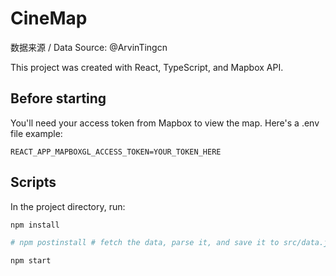 # CineMap

数据来源 / Data Source: @ArvinTingcn

This project was created with React, TypeScript, and Mapbox API.

## Before starting

You'll need your access token from Mapbox to view the map. Here's a .env file example:

```
REACT_APP_MAPBOXGL_ACCESS_TOKEN=YOUR_TOKEN_HERE
```

## Scripts

In the project directory, run:

```sh
npm install

# npm postinstall # fetch the data, parse it, and save it to src/data.json

npm start

```
